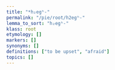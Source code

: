 ```yaml
---
title: "*h₂egʰ-"
permalink: "/pie/root/h2egʰ-"
lemma_to_sort: "h₂egʰ-"
klass: root
etymology: []
markers: []
synonyms: []
definitions: ["to be upset", "afraid"]
topics: []
---
```

